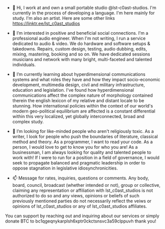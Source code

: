 - 👋 Hi, I work at and own a small portable studio @lst-c0ast-studios. I'm currently in the process of developing a language. I'm here mainly for study. I'm also an artist. Here are some other links https://linktr.ee/lst_c0ast_studios

- 👀 I’m interested in positive and beneficial social connections. I'm a professional audio engineer. When I'm not writing, I run a service dedicated to audio & video. We do hardware and software setups & takedowns. Repairs, custom design, testing, audio dubbing, edits, mixing, mastering, booking and so on. We have dedicated sessions musicians and network with many bright, multi-faceted and talented individuals.

- 🌱 I’m currently learning about hyperdimensional communications systems and what roles they have and how they impact socio-economic development, multimedia design, civil and military infrastructure, education and legislation. I've found how hyperdimensional communications affect the complex nature of morphology contained therein the english lexicon of my relative and distant locale to be stunning. How international policies within the context of our world's modern geo-political equilibrium are affected is a constant differential within this very localized, yet globally interconnected, broad and complex study.

- 💞️ I’m looking for like-minded people who aren't religiously toxic. As a writer, I look for people who push the boundaries of literature, classical method and theory. As a programmer, I want to read your code. As a person, I would love to get to know you for who you are! As a businessman, I am always looking for quality and talented people to work with! If I were to run for a position in a field of governance, I would seek to propagate balanced and pragmatic leadership in order to oppose stagnation in legislative idiosynchronicities.

- 📫 Message for rates, inquiries, questions or comments. Any body, board, council, broadcast (whether intended or not), group or collective, claiming any representation or affiliation with lst_c0ast_studios is not authorized to do so and any views, opinions or beliefs of such previously mentioned parties do not necessarily reflect the veiws or opinions of lst_c0ast_studios or any of lst_c0ast_studios affiliates.

You can support by reaching out and inquiring about our services or simply donate BTC to bc1qgeqnykarplsh6xptr0ckctsnsvc3a59clppuvh thank you!

<!---

--->
